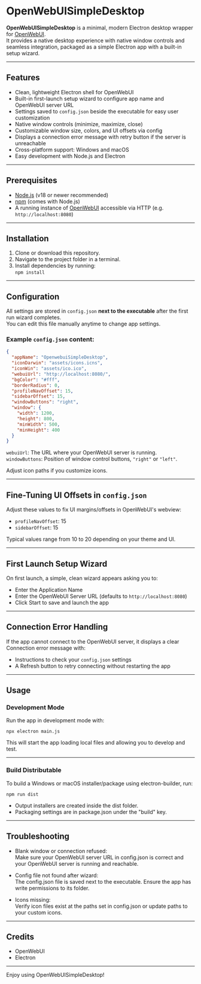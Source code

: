 # OpenWebUISimpleDesktop

**OpenWebUISimpleDesktop** is a minimal, modern Electron desktop wrapper for [OpenWebUI](https://github.com/open-webui/open-webui).  
It provides a native desktop experience with native window controls and seamless integration, packaged as a simple Electron app with a built-in setup wizard.

---

## Features

- Clean, lightweight Electron shell for OpenWebUI
- Built-in first-launch setup wizard to configure app name and OpenWebUI server URL
- Settings saved to `config.json` beside the executable for easy user customization
- Native window controls (minimize, maximize, close)
- Customizable window size, colors, and UI offsets via config
- Displays a connection error message with retry button if the server is unreachable
- Cross-platform support: Windows and macOS
- Easy development with Node.js and Electron

---

## Prerequisites

- [Node.js](https://nodejs.org/) (v18 or newer recommended)
- [npm](https://www.npmjs.com/) (comes with Node.js)
- A running instance of [OpenWebUI](https://github.com/open-webui/open-webui) accessible via HTTP (e.g. `http://localhost:8080`)

---

## Installation

1. Clone or download this repository.
2. Navigate to the project folder in a terminal.
3. Install dependencies by running:  
   `npm install`

---

## Configuration

All settings are stored in `config.json` **next to the executable** after the first run wizard completes.  
You can edit this file manually anytime to change app settings.

### Example `config.json` content:

```json
{
  "appName": "OpenwebuiSimpleDesktop",
  "iconDarwin": "assets/icons.icns",
  "iconWin": "assets/ico.ico",
  "webuiUrl": "http://localhost:8080/",
  "bgColor": "#fff",
  "borderRadius": 0,
  "profileNavOffset": 15,
  "sidebarOffset": 15,
  "windowButtons": "right",
  "window": {
    "width": 1200,
    "height": 800,
    "minWidth": 500,
    "minHeight": 400
  }
}
```

`webuiUrl`: The URL where your OpenWebUI server is running.  
`windowButtons`: Position of window control buttons, `"right"` or `"left"`.  

Adjust icon paths if you customize icons.

---

## Fine-Tuning UI Offsets in `config.json`

Adjust these values to fix UI margins/offsets in OpenWebUI's webview:

- `profileNavOffset`: 15  
- `sidebarOffset`: 15  

Typical values range from 10 to 20 depending on your theme and UI.

---

## First Launch Setup Wizard

On first launch, a simple, clean wizard appears asking you to:  
- Enter the Application Name  
- Enter the OpenWebUI Server URL (defaults to `http://localhost:8080`)  
- Click Start to save and launch the app  

---

## Connection Error Handling


If the app cannot connect to the OpenWebUI server, it displays a clear Connection error message with:  
- Instructions to check your `config.json` settings  
- A Refresh button to retry connecting without restarting the app  


---

## Usage

### Development Mode

Run the app in development mode with:

`npx electron main.js`

This will start the app loading local files and allowing you to develop and test.

---

### Build Distributable

To build a Windows or macOS installer/package using electron-builder, run:

`npm run dist`

- Output installers are created inside the dist folder.  
- Packaging settings are in package.json under the "build" key.

---

## Troubleshooting

- Blank window or connection refused:  
  Make sure your OpenWebUI server URL in config.json is correct and your OpenWebUI server is running and reachable.

- Config file not found after wizard:  
  The config.json file is saved next to the executable. Ensure the app has write permissions to its folder.

- Icons missing:  
  Verify icon files exist at the paths set in config.json or update paths to your custom icons.

---

## Credits

- OpenWebUI  
- Electron  

---

Enjoy using OpenWebUISimpleDesktop!  
